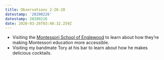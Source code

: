 ```yaml
---
title: Observations 2-26-20
datestamp: '20200226'
datestamp: 20200226
date: 2020-03-26T03:48:32.259Z
---
```

- Visiting the [Montessori School of Englewood](https://www.tmsoe.org/) to learn about how they’re making Montessori education more accessible.
- Visiting my bandmate Tory at his bar to learn about how he makes delicious cocktails.
